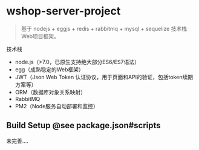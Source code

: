 # wshop-server-project
> 基于 nodejs + eggjs + redis + rabbitmq + mysql + sequelize 技术栈Web项目框架。

技术栈

- node.js（>7.0，已原生支持绝大部分ES6/ES7语法）
- egg（成熟稳定的Web框架）
- JWT（Json Web Token 认证协议，用于页面和API的验证，包括token续期方案等）
- ORM（数据库对象关系映射）
- RabbitMQ
- PM2（Node服务自动部署和监控）

## Build Setup  @see package.json#scripts 

未完善....
